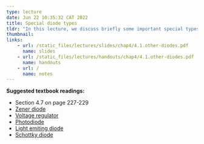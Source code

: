 ```yaml
---
type: lecture
date: Jun 22 10:35:32 CAT 2022
title: Special diode types
tldr: "In this lecture, we discuss briefly some important special types of diodes."
thumbnail:
links: 
    - url: /static_files/lectures/slides/chap4/4.1.other-diodes.pdf
      name: slides
    - url: /static_files/lectures/handouts/chap4/4.1.other-diodes.pdf
      name: handouts
    - url: /
      name: notes
---
```

**Suggested textbook readings:**

- Section 4.7 on page 227-229
- [Zener diode](https://en.wikipedia.org/wiki/Zener_diode)
- [Voltage regulator](https://en.wikipedia.org/wiki/Voltage_regulator)
- [Photodiode](https://en.wikipedia.org/wiki/Photodiode)
- [Light emiting diode](https://en.wikipedia.org/wiki/Light-emitting_diode)
- [Schottky diode](https://www.electronics-tutorials.ws/diode/schottky-diode.html)



